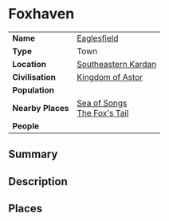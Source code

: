 # Foxhaven

|||
| --- | --- |
| **Name** | [Eaglesfield](eaglesfield.md) | place.4
| **Type** | Town |
| **Location** | [Southeastern Kardan](../../regions/southeastern-kardan.md) |
| **Civilisation** | [Kingdom of Astor](../../../civilisations/kingdom-of-astor/kingdom-of-astor.md) |
| **Population** | |
| **Nearby Places** | [Sea of Songs](../../topography/seas-bays/sea-of-songs.md)<br>[The Fox's Tail](../../roads/the-foxs-tail.md) |
| **People** | |

## Summary

## Description

## Places
